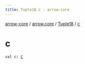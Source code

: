 ```yaml
---
title: Tuple18.c - arrow-core
---
```


[arrow-core](../../index.html) / [arrow.core](../index.html) / [Tuple18](index.html) / [c](./c.html)

# c

`val c: `[`C`](index.html#C)